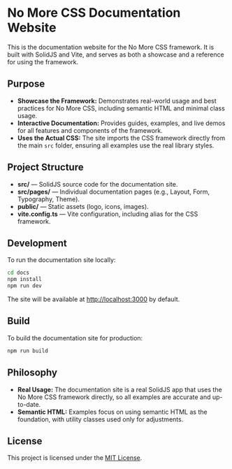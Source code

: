 # No More CSS Documentation Website

This is the documentation website for the No More CSS framework. It is built with SolidJS and Vite, and serves as both a showcase and a reference for using the framework.

## Purpose

- **Showcase the Framework:** Demonstrates real-world usage and best practices for No More CSS, including semantic HTML and minimal class usage.
- **Interactive Documentation:** Provides guides, examples, and live demos for all features and components of the framework.
- **Uses the Actual CSS:** The site imports the CSS framework directly from the main `src` folder, ensuring all examples use the real library styles.

## Project Structure

- **src/** — SolidJS source code for the documentation site.
- **src/pages/** — Individual documentation pages (e.g., Layout, Form, Typography, Theme).
- **public/** — Static assets (logo, icons, images).
- **vite.config.ts** — Vite configuration, including alias for the CSS framework.

## Development

To run the documentation site locally:

```bash
cd docs
npm install
npm run dev
```

The site will be available at [http://localhost:3000](http://localhost:3000) by default.

## Build

To build the documentation site for production:

```bash
npm run build
```

## Philosophy

- **Real Usage:** The documentation site is a real SolidJS app that uses the No More CSS framework directly, so all examples are accurate and up-to-date.
- **Semantic HTML:** Examples focus on using semantic HTML as the foundation, with utility classes used only for adjustments.

## License

This project is licensed under the [MIT License](../LICENSE).
